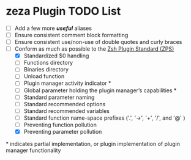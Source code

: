 # zeza Plugin TODO List

- [ ] Add a few more ***useful*** aliases
- [ ] Ensure consistent comment block formatting
- [ ] Ensure consistent use/non-use of double quotes and curly braces
- [ ] Conform as much as possible to the [Zsh Plugin Standard (ZPS)](https://wiki.zshell.dev/community/zsh_plugin_standard)
    - [X] Standardized $0 handling
    - [ ] Functions directory
    - [ ] Binaries directory
    - [ ] Unload function
    - [ ] Plugin manager activity indicator \*
    - [ ] Global parameter holding the plugin manager’s capabilities \*
    - [ ] Standard parameter naming
    - [ ] Standard recommended options
    - [ ] Standard recommended variables
    - [ ] Standard function name-space prefixes ('.', '→', '+', '/', and '@' )
    - [ ] Preventing function pollution
    - [X] Preventing parameter pollution

\* indicates partial implementation, or plugin implementation of plugin manager functionality
